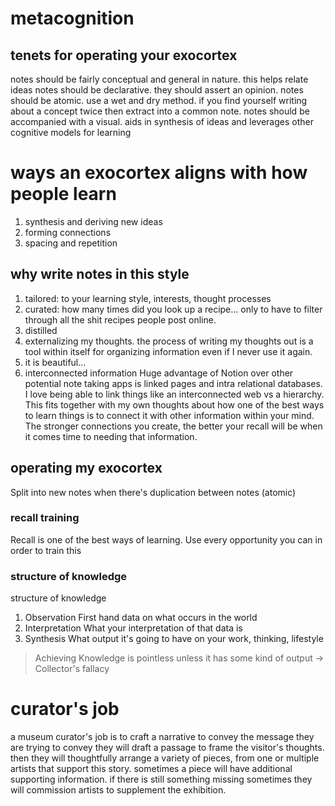 # metacognition

## tenets for operating your exocortex
notes should be fairly conceptual and general in nature. this helps relate ideas 
notes should be declarative. they should assert an opinion. 
notes should be atomic. use a wet and dry method. if you find yourself writing about a concept twice then extract into a common note. 
notes should be accompanied with a visual. aids in synthesis of ideas and leverages other cognitive models for learning

# ways an exocortex aligns with how people learn 
1. synthesis and deriving new ideas
2. forming connections
3. spacing and repetition

## why write notes in this style 
1. tailored: to your learning style, interests, thought processes
2. curated: how many times did you look up a recipe... only to have to filter through all the shit recipes people post online. 
3. distilled
4. externalizing my thoughts. the process of writing my thoughts out is a tool within itself for organizing information even if I never use it again. 
5. it is beautiful...
6. interconnected information 
Huge advantage of Notion over other potential note taking apps is linked pages and intra relational databases. I love being able to link things like an interconnected web vs a hierarchy. This fits together with my own thoughts about how one of the best ways to learn things is to connect it with other information within your mind. The stronger connections you create, the better your recall will be when it comes time to needing that information.

## operating my exocortex
Split into new notes when there's duplication between notes (atomic)

### recall training
Recall is one of the best ways of learning. Use every opportunity you can in order to train this

### structure of knowledge
structure of knowledge
1. Observation
First hand data on what occurs in the world
2. Interpretation
What your interpretation of that data is
3. Synthesis
What output it's going to have on your work, thinking, lifestyle
> Achieving Knowledge is pointless unless it has some kind of output → Collector's fallacy

# curator's job
a museum curator's job is to craft a narrative to convey the message they are trying to convey they will draft a passage to frame the visitor's thoughts. then they will thoughtfully arrange a variety of pieces, from one or multiple artists that support this story. sometimes a piece will have additional supporting information. if there is still something missing sometimes they will commission artists to supplement the exhibition.